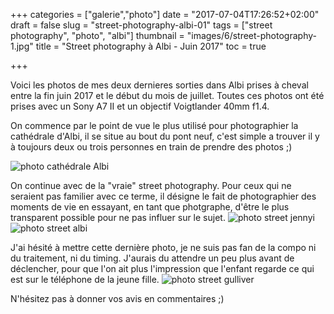 +++
categories = ["galerie","photo"]
date = "2017-07-04T17:26:52+02:00"
draft = false
slug = "street-photography-albi-01"
tags = ["street photography", "photo", "albi"]
thumbnail = "images/6/street-photography-1.jpg"
title = "Street photography à Albi - Juin 2017"
toc = true

+++

Voici les photos de mes deux dernieres sorties dans Albi prises à cheval entre la fin juin 2017 et le début du mois de juillet. Toutes ces photos ont été prises avec un Sony A7 II et un objectif Voigtlander 40mm f1.4.

On commence par le point de vue le plus utilisé pour photographier la cathédrale d'Albi, il se situe au bout du pont neuf, c'est simple a trouver il y à toujours deux ou trois personnes en train de prendre des photos ;)

![photo cathédrale Albi](/images/6/cathedrale-albi.jpg#center)

On continue avec de la "vraie" street photography. Pour ceux qui ne seraient pas familier avec ce terme, il désigne le fait de photographier des moments de vie en essayant, en tant que photgraphe, d'être le plus transparent possible pour ne pas influer sur le sujet. 
![photo street jennyi](/images/6/street-photography-1.jpg#center)
![photo street albi](/images/6/street-photography-2.jpg#center)

J'ai hésité à mettre cette dernière photo, je ne suis pas fan de la compo ni du traitement, ni du timing. J'aurais du attendre un peu plus avant de déclencher, pour que l'on ait plus l'impression que l'enfant regarde ce qui est sur le téléphone de la jeune fille.
![photo street gulliver](/images/6/street-photography-3.jpg#center)

N'hésitez pas à donner vos avis en commentaires ;)

